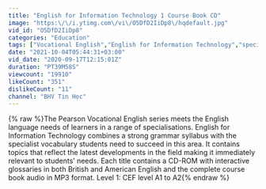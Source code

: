 ```yaml
---
title: "English for Information Technology 1 Course Book CD"
image: "https:\/\/i.ytimg.com\/vi\/O5DfD2IiDp8\/hqdefault.jpg"
vid_id: "O5DfD2IiDp8"
categories: "Education"
tags: ["Vocational English","English for Information Technology","specialist vocabulary students"]
date: "2021-10-04T05:44:31+03:00"
vid_date: "2020-09-17T12:15:01Z"
duration: "PT39M58S"
viewcount: "19910"
likeCount: "351"
dislikeCount: "11"
channel: "BHV Tin Học"
---
```

{% raw %}The Pearson Vocational English series meets the English language needs of learners in a range of specialisations. English for Information Technology combines a strong grammar syllabus with the specialist vocabulary students need to succeed in this area. It contains topics that reflect the latest developments in the field making it immediately relevant to students’ needs. Each title contains a CD-ROM with interactive glossaries in both British and American English and the complete course book audio in MP3 format. Level 1: CEF level A1 to A2{% endraw %}
